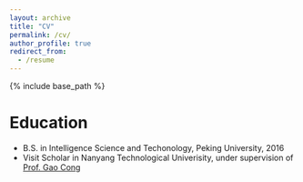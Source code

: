 ```yaml
---
layout: archive
title: "CV"
permalink: /cv/
author_profile: true
redirect_from:
  - /resume
---
```


{% include base_path %}

Education
======
* B.S. in Intelligence Science and Techonology, Peking University, 2016
* Visit Scholar in Nanyang Technological Univerisity, under supervision of [Prof. Gao Cong](https://www.ntu.edu.sg/home/gaocong/)



